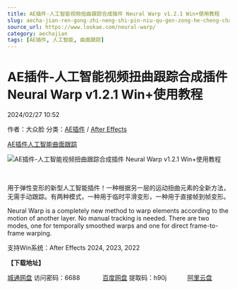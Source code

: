 ```yaml
---
title: AE插件-人工智能视频扭曲跟踪合成插件 Neural Warp v1.2.1 Win+使用教程
slug: aecha-jian-ren-gong-zhi-neng-shi-pin-niu-qu-gen-zong-he-cheng-cha-jian-neural-warp-v1-2-1-win-shi-yong-jiao-cheng
source_url: https://www.lookae.com/neural-warp/
category: aechajian
tags: [AE插件, 人工智能, 曲面跟踪]
---
```

# AE插件-人工智能视频扭曲跟踪合成插件 Neural Warp v1.2.1 Win+使用教程

2024/02/27 10:52

作者：大众脸
分类：[AE插件](https://www.lookae.com/after-effects/aechajian/) / [After Effects](https://www.lookae.com/after-effects/)

[AE插件](https://www.lookae.com/tag/ae%e6%8f%92%e4%bb%b6/)[人工智能](https://www.lookae.com/tag/%e4%ba%ba%e5%b7%a5%e6%99%ba%e8%83%bd/)[曲面跟踪](https://www.lookae.com/tag/%e6%9b%b2%e9%9d%a2%e8%b7%9f%e8%b8%aa/)

![AE插件-人工智能视频扭曲跟踪合成插件 Neural Warp v1.2.1 Win+使用教程](https://www.lookae.com/wp-content/uploads/2024/02/Neural-Warp.jpg "AE插件-人工智能视频扭曲跟踪合成插件 Neural Warp v1.2.1 Win+使用教程-LookAE.com")

[﻿﻿﻿](https://cloud.video.taobao.com/play/u/null/p/1/e/6/t/1/451036630357.mp4)

用于弹性变形的新型人工智能插件！一种根据另一层的运动扭曲元素的全新方法，无需手动跟踪。有两种模式，一种用于临时平滑变形，一种用于直接帧到帧变形。

Neural Warp is a completely new method to warp elements according to the motion of another layer. No manual tracking is needed. There are two modes, one for temporally smoothed warps and one for direct frame-to-frame warping.

支持Win系统：After Effects 2024, 2023, 2022

**【下载地址】**

[城通网盘](https://url70.ctfile.com/f/2827370-1025440303-262e3d?p=4431) 访问密码：6688             [百度网盘](https://pan.baidu.com/s/12Dg7Bj0AEs8HDyql0oksyg?pwd=h90j) 提取码：h90j            [阿里云盘](https://www.alipan.com/s/t7AjqHQyLBc)
